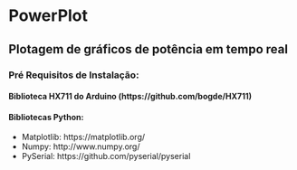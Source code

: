 # <h1> PowerPlot </h1>
<h2> Plotagem de gráficos de potência em tempo real </h2>

<h3> Pré Requisitos de Instalação: </h3> 

<h4> Biblioteca HX711 do Arduino (https://github.com/bogde/HX711) </h4>
<h4> Bibliotecas Python: </h4>
<ul> 
	<li>  Matplotlib: https://matplotlib.org/ </li>
	<li>  Numpy: http://www.numpy.org/ </li>
	<li>  PySerial: https://github.com/pyserial/pyserial </li>
</ul>


